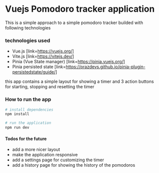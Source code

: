 # Vuejs Pomodoro tracker application

This is a simple approach to a simple pomodoro tracker builded with following technologies

### technologies used

- Vue.js [link=https://vuejs.org/]
- Vite.js [link=https://vitejs.dev/]
- Pinia (Vue State manager) [link=https://pinia.vuejs.org/]
- Pinia persisted state [link=https://prazdevs.github.io/pinia-plugin-persistedstate/guide/]

this app contains a simple layout for showing a timer and 3 action buttons for starting, stopping and resetting the timer

### How to run the app
```bash
# install dependencies
npm install

# run the application
npm run dev
```

#### Todos for the future
- add a more nicer layout
- make the application responsive
- add a settings page for customizing the timer
- add a history page for showing the history of the pomodoros